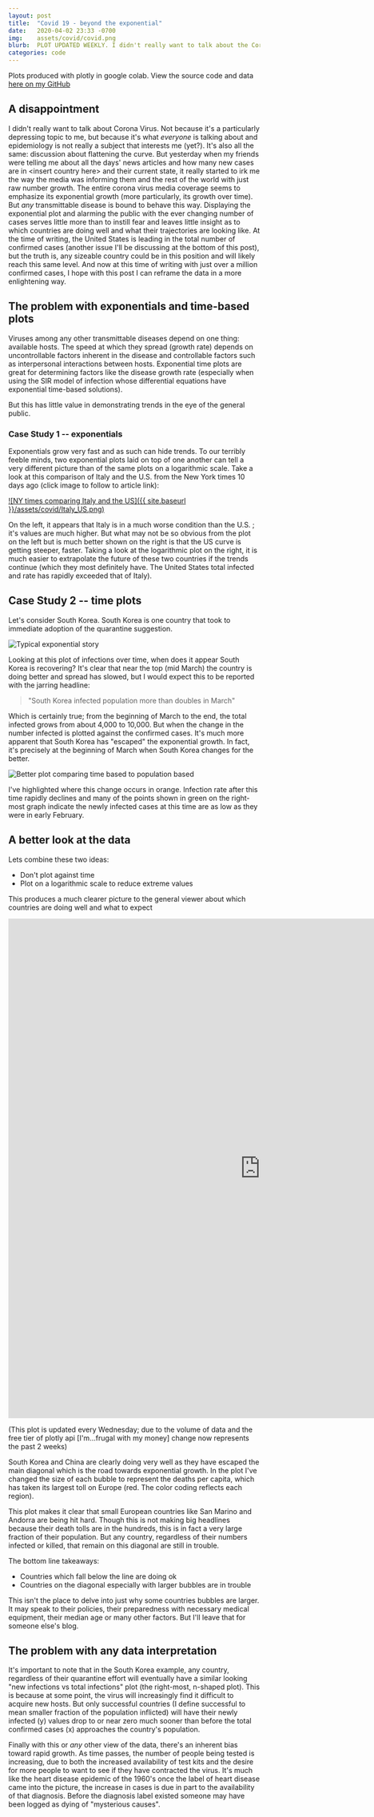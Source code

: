 ```yaml
---
layout: post
title:  "Covid 19 - beyond the exponential"
date:   2020-04-02 23:33 -0700
img:	assets/covid/covid.png
blurb:	PLOT UPDATED WEEKLY. I didn't really want to talk about the Corona Virus. Not because it's a particularly depressing topic to me, but because it's what *everyone* is talking about and epidemiology is not really a subject that interests me. But the media's portrayal of the data as just raw numbers doesn't get a good message across. Further, it doesn't tell us what we should focus on. I hope with this post I can reframe the data in a more enlightening way
categories: code
---
```

Plots produced with plotly in google colab. View the source code and data [here on my GitHub](https://github.com/Tclack88/covid19)
## A disappointment

I didn't really want to talk about Corona Virus. Not because it's a particularly depressing topic to me, but because it's what *everyone* is talking about and epidemiology is not really a subject that interests me (yet?). It's also all the same: discussion about flattening the curve. But yesterday when my friends were telling me about all the days' news articles and how many new cases are in \<insert country here\> and their current state, it really started to irk me the way the media was informing them and the rest of the world with just raw number growth. The entire corona virus media coverage seems to emphasize its exponential growth (more particularly, its growth over time). But *any* transmittable disease is bound to behave this way. Displaying the exponential plot and alarming the public with the ever changing number of cases serves little more than to instill fear and leaves little insight as to which countries are doing well and what their trajectories are looking like. At the time of writing, the United States is leading in the total number of confirmed cases (another issue I'll be discussing at the bottom of this post), but the truth is, any sizeable country could be in this position and will likely reach this same level. And now at this time of writing with just over a million confirmed cases, I hope with this post I can reframe the data in a more enlightening way.

## The problem with exponentials and time-based plots

Viruses among any other transmittable diseases depend on one thing: available hosts. The speed at which they spread (growth rate) depends on uncontrollable factors inherent in the disease and controllable factors such as interpersonal interactions between hosts. Exponential time plots are great for determining factors like the disease growth rate (especially when using the SIR model of infection whose differential equations have exponential time-based solutions).

But this has little value in demonstrating trends in the eye of the general public.

### Case Study 1 -- exponentials

Exponentials grow very fast and as such can hide trends. To our terribly feeble minds, two exponential plots laid on top of one another can tell a very different picture than of the same plots on a logarithmic scale. Take a look at this comparison of Italy and the U.S. from the New York times 10 days ago (click image to follow to article link):

[![NY times comparing Italy and the US]({{ site.baseurl }}/assets/covid/Italy_US.png)](https://www.nytimes.com/2020/03/20/health/coronavirus-data-logarithm-chart.html)

On the left, it appears that Italy is in a much worse condition than the U.S. ; it's values are much higher. But what may not be so obvious from the plot on the left but is much better shown on the right is that the US curve is getting steeper, faster. Taking a look at the logarithmic plot on the right, it is much easier to extrapolate the future of these two countries if the trends continue (which they most definitely have. The United States total infected and rate has rapidly exceeded that of Italy).

## Case Study 2 -- time plots

Let's consider South Korea. South Korea is one country that took to immediate adoption of the quarantine suggestion. 

![Typical exponential story]({{site.baseurl}}/assets/covid/exponential_story.png)

Looking at this plot of infections over time, when does it appear South Korea is recovering? It's clear that near the top (mid March) the country is doing better and spread has slowed, but I would expect this to be reported with the jarring headline: 

> "South Korea infected population more than doubles in March"

Which is certainly true; from the beginning of March to the end, the total infected grows from about 4,000 to 10,000. But when the change in the number infected is plotted against the confirmed cases. It's much more apparent that South Korea has "escaped" the exponential growth. In fact, it's precisely at the beginning of March when South Korea changes for the better.

![Better plot comparing time based to population based]({{site.baseurl}}/assets/covid/compare_time_with_pop.png)

I've highlighted where this change occurs in orange. Infection rate after this time rapidly declines and many of the points shown in green on the right-most graph indicate the newly infected cases at this time are as low as they were in early February.

## A better look at the data

Lets combine these two ideas: 
- Don't plot against time
- Plot on a logarithmic scale to reduce extreme values 

This produces a much clearer picture to the general viewer about which countries are doing well and what to expect

<iframe id="igraph" scrolling="no" style="border:none;" seamless="seamless" src="https://plotly.com/~tclack88/1.embed" height="1000" width="200%" ></iframe>

(This plot is updated every Wednesday; due to the volume of data and the free tier of plotly api [I'm...frugal with my money] change now represents the past 2 weeks)

South Korea and China are clearly doing very well as they have escaped the main diagonal which is the road towards exponential growth. In the plot I've changed the size of each bubble to represent the deaths per capita, which has taken its largest toll on Europe (red. The color coding reflects each region). 

This plot makes it clear that small European countries like San Marino and Andorra are being hit hard. Though this is not making big headlines because their death tolls are in the hundreds, this is in fact a very large fraction of their population. But any country, regardless of their numbers infected or killed, that remain on this diagonal are still in trouble.

The bottom line takeaways:
- Countries which fall below the line are doing ok
- Countries on the diagonal especially with larger bubbles are in trouble

This isn't the place to delve into just why some countries bubbles are larger. It may speak to their policies, their preparedness with necessary medical equipment, their median age or many other factors. But I'll leave that for someone else's blog.

## The problem with any data interpretation

It's important to note that in the South Korea example, any country, regardless of their quarantine effort will eventually have a similar looking "new infections vs total infections" plot (the right-most, n-shaped plot). This is because at some point, the virus will increasingly find it difficult to acquire new hosts. But only successful countries (I define successful to mean smaller fraction of the population inflicted) will have their newly infected (y) values drop to or near zero much sooner than before the total confirmed cases (x) approaches the country's population. 

Finally with this or *any* other view of the data, there's an inherent bias toward rapid growth. As time passes, the number of people being tested is increasing, due to both the increased availability of test kits and the desire for more people to want to see if they have contracted the virus. It's much like the heart disease epidemic of the 1960's  once the label of heart disease came into the picture, the increase in cases is due in part to the availability of that diagnosis. Before the diagnosis label existed someone may have been logged as dying of "mysterious causes".
